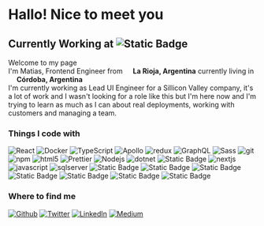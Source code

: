 <h1>Hallo! Nice to meet you</h1>
<h2>Currently Working at <img alt="Static Badge" src="https://img.shields.io/badge/Symmetry%20Systems%20-123?style=flat-square&logo=acclaim&labelColor=%2326689A&color=%2326689A">
</h2>

<p>Welcome to my page<br/> I'm Matias, Frontend Engineer from <img src="https://cdn-icons-png.flaticon.com/256/4628/4628694.png" width="13"/> <b>La Rioja, Argentina</b> currently living in <img src="https://cdn-icons-png.flaticon.com/256/4628/4628694.png" width="13"/> <b>Córdoba, Argentina</b><br/>
I'm currently working as Lead UI Engineer for a Sillicon Valley company, it's a lot of work and I wasn't looking for a role like this but I'm here now and I'm trying to learn as much as I can about real deployments, working with customers and managing a team.
</p>

<h3>Things I code with</h3>
<p>
    <img alt="React" src="https://img.shields.io/badge/-React-45b8d8?style=flat-square&logo=react&logoColor=white" />
  <img alt="Docker" src="https://img.shields.io/badge/-Docker-46a2f1?style=flat-square&logo=docker&logoColor=white" />
  <img alt="TypeScript" src="https://img.shields.io/badge/-TypeScript-007ACC?style=flat-square&logo=typescript&logoColor=white" />
  <img alt="Apollo" src="https://img.shields.io/badge/-Apollo%20GraphQL-311C87?style=flat-square&logo=apollo-graphql&logoColor=white" />
  <img alt="redux" src="https://img.shields.io/badge/-Redux-764ABC?style=flat-square&logo=redux&logoColor=white" />
  <img alt="GraphQL" src="https://img.shields.io/badge/-GraphQL-E10098?style=flat-square&logo=graphql&logoColor=white" />
  <img alt="Sass" src="https://img.shields.io/badge/-Sass-CC6699?style=flat-square&logo=sass&logoColor=white" />
  <img alt="git" src="https://img.shields.io/badge/-Git-F05032?style=flat-square&logo=git&logoColor=white" />
  <img alt="npm" src="https://img.shields.io/badge/-NPM-CB3837?style=flat-square&logo=npm&logoColor=white" />
  <img alt="html5" src="https://img.shields.io/badge/-HTML5-E34F26?style=flat-square&logo=html5&logoColor=white" />
  <img alt="Prettier" src="https://img.shields.io/badge/-Prettier-F7B93E?style=flat-square&logo=prettier&logoColor=white" />
  <img alt="Nodejs" src="https://img.shields.io/badge/-Nodejs-43853d?style=flat-square&logo=Node.js&logoColor=white" />
  <img alt="dotnet" src="https://img.shields.io/badge/-.NET-123?style=flat-square&logo=.net&logoColor=white" />
    <img alt="Static Badge" src="https://img.shields.io/badge/C%23-123?style=flat-square&logo=csharp&color=%23512BD4">
  <img alt="nextjs" src="https://img.shields.io/badge/NextJS-123?style=flat-square&logo=next.js&logoColor=white&labelColor=grey&color=grey"/>
  <img alt="javascript" src="https://img.shields.io/badge/JavaScript-123?style=flat-square&logo=javascript&logoColor=black&labelColor=%23F7DF1E&color=%23F7DF1E"/>
<img alt="sqlserver" src="https://img.shields.io/badge/MS%20SQL%20Server-123?style=flat-square&logo=microsoftsqlserver&logoColor=white&labelColor=%23CC2927&color=%23CC2927"/>
  <img alt="Static Badge" src="https://img.shields.io/badge/CSS3-123?style=flat-square&logo=css3&logoColor=white&labelColor=%231572B6&color=%231572B6">
  <img alt="Static Badge" src="https://img.shields.io/badge/Postman-123?style=flat-square&logo=postman&logoColor=white&labelColor=%23FF6C37&color=%23FF6C37">
<img alt="Static Badge" src="https://img.shields.io/badge/Lerna-123?style=flat-square&logo=lerna&logoColor=white&labelColor=%239333EA&color=%239333EA">
<img alt="Static Badge" src="https://img.shields.io/badge/NX-123?style=flat-square&logo=nx&logoColor=white&labelColor=%23143055&color=%23143055">
<img alt="Static Badge" src="https://img.shields.io/badge/Vite-123?style=flat-square&logo=vite&logoColor=white&labelColor=%23646CFF&color=%23646CFF">
<img alt="Static Badge" src="https://img.shields.io/badge/Linux-123?style=flat-square&logo=linux&logoColor=black&labelColor=%23FCC624&color=%23FCC624">
<img alt="Static Badge" src="https://img.shields.io/badge/ChatGPT-123?style=flat-square&logo=openai&logoColor=white&labelColor=%23412991&color=%23412991">
</p>



<h3>Where to find me</h3>
<p><a href="https://github.com/matias9477" target="_blank"><img alt="Github" src="https://img.shields.io/badge/GitHub-%2312100E.svg?&style=for-the-badge&logo=Github&logoColor=white" /></a> <a href="https://twitter.com/matiast__" target="_blank"><img alt="Twitter" src="https://img.shields.io/badge/twitter-%231DA1F2.svg?&style=for-the-badge&logo=twitter&logoColor=white" /></a> <a href="https://www.linkedin.com/in/matias-turra/" target="_blank"><img alt="LinkedIn" src="https://img.shields.io/badge/linkedin-%230077B5.svg?&style=for-the-badge&logo=linkedin&logoColor=white" /></a> <a href="https://medium.com/@matias.turra" target="_blank"><img alt="Medium" src="https://img.shields.io/badge/medium-%2312100E.svg?&style=for-the-badge&logo=medium&logoColor=white" /></a>
</p>

<!---
matias9477/matias9477 is a ✨ special ✨ repository because its `README.md` (this file) appears on your GitHub profile.
You can click the Preview link to take a look at your changes.
--->
